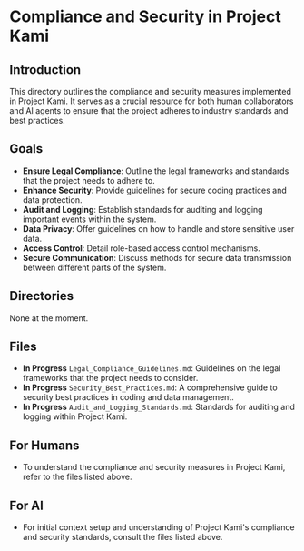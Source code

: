 # Compliance and Security in Project Kami

## Introduction
This directory outlines the compliance and security measures implemented in Project Kami. It serves as a crucial resource for both human collaborators and AI agents to ensure that the project adheres to industry standards and best practices.

## Goals
- **Ensure Legal Compliance**: Outline the legal frameworks and standards that the project needs to adhere to.
- **Enhance Security**: Provide guidelines for secure coding practices and data protection.
- **Audit and Logging**: Establish standards for auditing and logging important events within the system.
- **Data Privacy**: Offer guidelines on how to handle and store sensitive user data.
- **Access Control**: Detail role-based access control mechanisms.
- **Secure Communication**: Discuss methods for secure data transmission between different parts of the system.

## Directories
None at the moment.

## Files
- **In Progress** `Legal_Compliance_Guidelines.md`: Guidelines on the legal frameworks that the project needs to consider.
- **In Progress** `Security_Best_Practices.md`: A comprehensive guide to security best practices in coding and data management.
- **In Progress** `Audit_and_Logging_Standards.md`: Standards for auditing and logging within Project Kami.

## For Humans
- To understand the compliance and security measures in Project Kami, refer to the files listed above.

## For AI
- For initial context setup and understanding of Project Kami's compliance and security standards, consult the files listed above.
